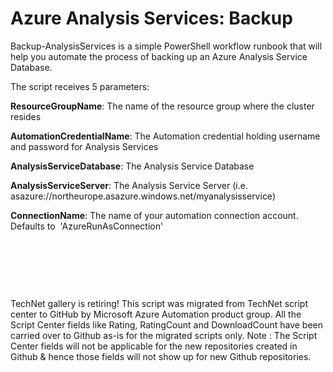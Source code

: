 ﻿Azure Analysis Services: Backup
===============================

            

Backup-AnalysisServices is a simple PowerShell workflow runbook that will help you automate the process of backing up an Azure Analysis Service Database. 


The script receives 5 parameters:


**ResourceGroupName**: The name of the resource group where the cluster resides         


**AutomationCredentialName**: The Automation credential holding username and password for Analysis Services


**AnalysisServiceDatabase**: The Analysis Service Database


**AnalysisServiceServer**: The Analysis Service Server (i.e. asazure://northeurope.asazure.windows.net/myanalysisservice)


**ConnectionName**: The name of your automation connection account. Defaults to  'AzureRunAsConnection'


 

 

 


        
    
TechNet gallery is retiring! This script was migrated from TechNet script center to GitHub by Microsoft Azure Automation product group. All the Script Center fields like Rating, RatingCount and DownloadCount have been carried over to Github as-is for the migrated scripts only. Note : The Script Center fields will not be applicable for the new repositories created in Github & hence those fields will not show up for new Github repositories.
